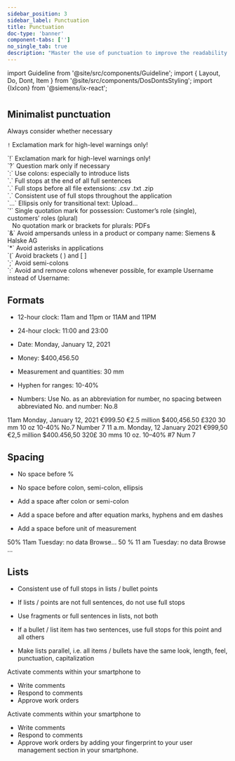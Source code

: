 ```yaml
---
sidebar_position: 3
sidebar_label: Punctuation
title: Punctuation
doc-type: 'banner'
component-tabs: ['']
no_single_tab: true
description: "Master the use of punctuation to improve the readability and comprehension of your text. This section covers the rules and best practices for using punctuation marks to ensure your writing is clear and precise."
---
```


import Guideline from '@site/src/components/Guideline';
import { Layout, Do, Dont, Item } from '@site/src/components/DosDontsStyling';
import {IxIcon} from '@siemens/ix-react';

#

## Minimalist punctuation

Always consider whether necessary

`!` Exclamation mark for high-level warnings only!

<div class="mb-2">
`!` Exclamation mark for high-level warnings only!
</div>

<div class="mb-2">
`?` Question mark only if necessary
</div>

<div class="mb-2">
`:` Use colons: especially to introduce lists
</div>

<div class="mb-2">
`.` Full stops at the end of all full sentences
</div>

<div class="mb-2">
`.` Full stops before all file extensions: .csv .txt .zip
</div>

<div class="mb-2">
`.` Consistent use of full stops throughout the application
</div>

<div class="mb-2">
`…` Ellipsis only for transitional text: Upload… 
</div>

<div class="mb-2">
`'` Single quotation mark for possession: Customer’s role (single), customers’ roles (plural)
</div>
<div class="mb-2">
<code style={{ whiteSpace: 'pre' }}> </code> No quotation mark or brackets for plurals: PDFs
</div>

<div class="mb-2">
`&` Avoid ampersands unless in a product or company name: Siemens & Halske AG
</div>

<div class="mb-2">
`*` Avoid asterisks in applications
</div>

<div class="mb-2">
`(` Avoid brackets ( ) and [ ]
</div>

<div class="mb-2">
`;` Avoid semi-colons
</div>

<div class="mb-2">
`:` Avoid and remove colons whenever possible, for example Username instead of Username:
</div>

## Formats

- 12-hour clock: 11am and 11pm or 11AM and 11PM

- 24-hour clock: 11:00 and 23:00

- Date: Monday, January 12, 2021

- Money: $400,456.50

- Measurement and quantities: 30 mm

- Hyphen for ranges: 10-40%

- Numbers: Use No. as an abbreviation for number, no spacing between abbreviated No. and number: No.8

<Layout>
  <Do>
    <Item>11am</Item>
    <Item>Monday, January 12, 2021</Item>
    <Item>€999.50</Item>
    <Item>€2.5 million</Item>
    <Item>$400,456.50</Item>
    <Item>£320</Item>
    <Item>30 mm</Item>
    <Item>10 oz</Item>
    <Item>10-40%</Item>
    <Item>No.7</Item>
    <Item>Number 7</Item>
  </Do>
  <Dont>
    <Item>11 a.m.</Item>
    <Item>Monday, 12 January 2021</Item>
    <Item>€999,50</Item>
    <Item>€2,5 million</Item>
    <Item>$400.456,50</Item>
    <Item>320£</Item>
    <Item>30 mms</Item>
    <Item>10 oz.</Item>
    <Item>10–40%</Item>
    <Item>#7</Item>
    <Item>Num 7</Item>
  </Dont>
</Layout>

## Spacing

- No space before %

- No space before colon, semi-colon, ellipsis

- Add a space after colon or semi-colon

- Add a space before and after equation marks, hyphens and em dashes

- Add a space before unit of measurement

<Layout>
  <Do>
    <Item>50%</Item>
    <Item>11am</Item>
    <Item>Tuesday: no data</Item>
    <Item>Browse…</Item>
  </Do>
  <Dont>
    <Item>50 %</Item>
    <Item>11 am</Item>
    <Item>Tuesday: no data</Item>
    <Item>Browse …</Item>
  </Dont>
</Layout>

## Lists

- Consistent use of full stops in lists / bullet points

- If lists / points are not full sentences, do not use full stops

- Use fragments or full sentences in lists, not both

- If a bullet / list item has two sentences, use full stops for this point and all others

- Make lists parallel, i.e. all items / bullets have the same look, length, feel, punctuation, capitalization

<Layout>
  <Do>
    <Item>
      Activate comments within your smartphone to
      <ul>
        <li> Write comments</li>
        <li> Respond to comments</li>
        <li> Approve work orders</li>
      </ul>
    </Item>
  </Do>
  <Dont>
    <Item>
      Activate comments within your smartphone to
      <ul>
        <li>Write comments</li>
        <li>Respond to comments</li>
        <li>Approve work orders by adding your fingerprint to your user management section in your smartphone.</li>
      </ul>
    </Item>
  </Dont>
</Layout>
